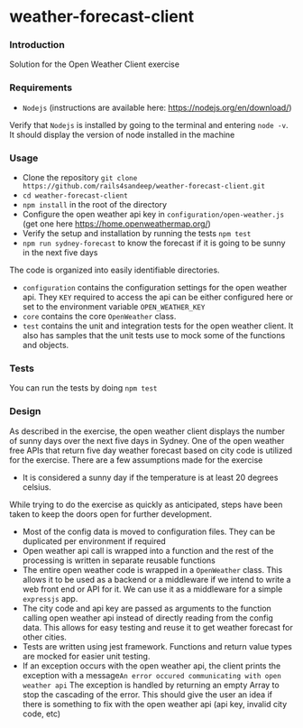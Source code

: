 # weather-forecast-client


### Introduction
Solution for the Open Weather Client exercise

### Requirements
* `Nodejs` (instructions are available here: https://nodejs.org/en/download/)

Verify that `Nodejs` is installed by going to the terminal and entering `node -v`. It should
display the version of node installed in the machine

### Usage
* Clone the repository `git clone https://github.com/rails4sandeep/weather-forecast-client.git`
* `cd weather-forecast-client`
* `npm install` in the root of the directory
* Configure the open weather api key in `configuration/open-weather.js` (get one here https://home.openweathermap.org/)
* Verify the setup and installation by running the tests `npm test` 
* `npm run sydney-forecast` to know the forecast if it is going to be sunny in the next five days

The code is organized into easily identifiable directories.

* `configuration` contains the configuration settings for the open weather api. They `KEY`
required to access the api can be either configured here or set to the environment variable
`OPEN_WEATHER_KEY`
* `core` contains the core `OpenWeather` class.
* `test` contains the unit and integration tests for the open weather client. It also has samples
that the unit tests use to mock some of the functions and objects.

### Tests

You can run the tests by doing `npm test`

### Design

As described in the exercise, the open weather client displays the number of sunny days
over the next five days in Sydney. One of the open weather free APIs that return five day weather 
forecast based on city code is utilized for the exercise. There are a few assumptions made
for the exercise

* It is considered a sunny day if the temperature is at least 20 degrees celsius.

While trying to do the exercise as quickly as anticipated, steps have been taken to keep the doors
open for further development. 

* Most of the config data is moved to configuration files. They can be duplicated per environment
if required
* Open weather api call is wrapped into a function and the rest of the processing is written in separate 
reusable functions
* The entire open weather code is wrapped in a `OpenWeather` class. This allows it to be used as 
a backend or a middleware if we intend to write a web front end or API for it. We can use it as a
middleware for a simple `expressjs` app.
* The city code and api key are passed as arguments to the function calling open weather api instead of
directly reading from the config data. This allows for easy testing and reuse it to get weather
forecast for other cities.
* Tests are written using jest framework. Functions and return value types are mocked for easier unit testing.
* If an exception occurs with the open weather api, the client prints the exception with a message`An error occured communicating with open weather api`
 The exception is handled by returning an empty Array to stop the cascading of the error. This should give the user
an idea if there is something to fix with the open weather api (api key, invalid city code, etc)

